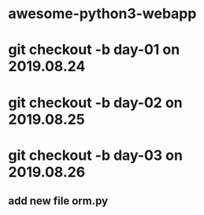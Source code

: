 # awesome-python3-webapp
# git checkout -b day-01 on 2019.08.24
# git checkout -b day-02 on 2019.08.25
# git checkout -b day-03 on 2019.08.26
## add new file orm.py
